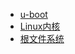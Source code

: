 

- [u-boot](Linux笔记/02Linux系统构建/基于官方EVK移植/01_移植u-boot.md)
- [Linux内核](Linux笔记/02Linux系统构建/基于官方EVK移植/02_移植Linux内核.md)
- [根文件系统](Linux笔记/02Linux系统构建/基于官方EVK移植/03_构建根文件系统.md)